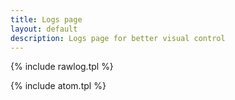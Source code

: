 ```yaml
---
title: Logs page
layout: default
description: Logs page for better visual control
---
```


{% include rawlog.tpl %}

{% include atom.tpl %}
